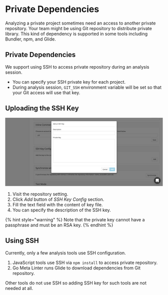 # Private Dependencies

Analyzing a private project sometimes need an access to another private repository. Your team might be using Git repository to distribute private library. This kind of dependency is supported in some tools including Bundler, npm, and Glide.

## Private Dependencies

We support using SSH to access private repository during an analysis session.

* You can specify your SSH private key for each project.
* During analysis session, `GIT_SSH` environment variable will be set so that your Git access will use that key.

## Uploading the SSH Key

![Add SSH key](../.gitbook/assets/ssh-key-settings.png)

1. Visit the repository setting.
2. Click *Add* button of *SSH Key Config* section.
3. Fill the text field with the content of key file.
4. You can specify the description of the SSH key.

{% hint style="warning" %}
Note that the private key cannot have a passphrase and must be an RSA key.
{% endhint %}

## Using SSH

Currently, only a few analysis tools use SSH configuration.

1. JavaScript tools use SSH via `npm install` to access private repository.
2. Go Meta Linter runs Glide to download dependencies from Git repository.

Other tools do not use SSH so adding SSH key for such tools are not needed at all.

